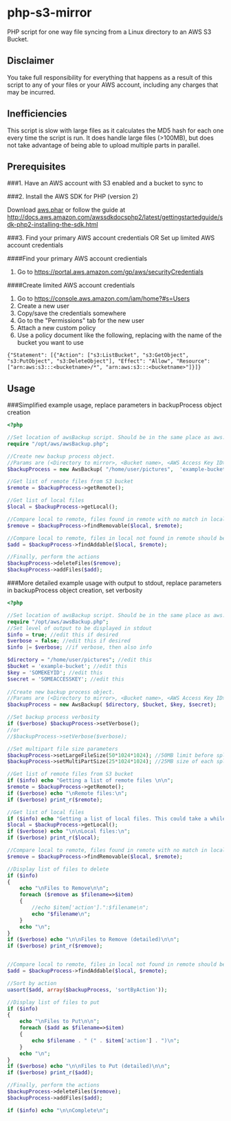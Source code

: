 php-s3-mirror
=============

PHP script for one way file syncing from a Linux directory to an AWS S3 Bucket. 

Disclaimer
-----------
You take full responsibility for everything that happens as a result of this script to any of your files or your AWS account, including any charges that may be incurred.

Inefficiencies
--------------
This script is slow with large files as it calculates the MD5 hash for each one every time the script is run. It does handle large files (>100MB), but does not take advantage of being able to upload multiple parts in parallel. 

Prerequisites
-------------

###1. Have an AWS account with S3 enabled and a bucket to sync to

###2. Install the AWS SDK for PHP (version 2)

Download [aws.phar](http://pear.amazonwebservices.com/get/aws.phar)  or follow the guide at http://docs.aws.amazon.com/awssdkdocsphp2/latest/gettingstartedguide/sdk-php2-installing-the-sdk.html

###3. Find your primary AWS account credentials OR Set up limited AWS account credentials

####Find your primary AWS account credientials
1. Go to https://portal.aws.amazon.com/gp/aws/securityCredentials

####Create limited AWS account credentials
1. Go to https://console.aws.amazon.com/iam/home?#s=Users
2. Create a new user
3. Copy/save the credentials somewhere
4. Go to the "Permissions" tab for the new user
5. Attach a new custom policy
6. Use a policy document like the following, replacing <bucketname> with the name of the bucket you want to use
```
{"Statement": [{"Action": ["s3:ListBucket", "s3:GetObject", "s3:PutObject", "s3:DeleteObject"], "Effect": "Allow", "Resource": ["arn:aws:s3:::<bucketname>/*", "arn:aws:s3:::<bucketname>"]}]}
```


Usage 
-----


###Simplified example usage, replace parameters in backupProcess object creation

```php
<?php

//Set location of awsBackup script. Should be in the same place as aws.phar
require "/opt/aws/awsBackup.php";

//Create new backup process object. 
//Params are (<Directory to mirror>, <Bucket name>, <AWS Access Key ID>, <AWS Secret Access Key>). Edit these to match your values
$backupProcess = new AwsBackup( "/home/user/pictures",  'example-bucket', 'SOMEKEYID',  'SOMEACCESSKEY');                                                                      

//Get list of remote files from S3 bucket
$remote = $backupProcess->getRemote();

//Get list of local files
$local = $backupProcess->getLocal();

//Compare local to remote, files found in remote with no match in local should be deleted
$remove = $backupProcess->findRemovable($local, $remote);

//Compare local to remote, files in local not found in remote should be added. Files with different hash should be updated
$add = $backupProcess->findAddable($local, $remote);

//Finally, perform the actions
$backupProcess->deleteFiles($remove);
$backupProcess->addFiles($add);
```


###More detailed example usage with output to stdout, replace parameters in backupProcess object creation, set verbosity
```php
<?php

//Set location of awsBackup script. Should be in the same place as aws.phar
require "/opt/aws/awsBackup.php";
//Set level of output to be displayed in stdout
$info = true; //edit this if desired
$verbose = false; //edit this if desired
$info |= $verbose; //if verbose, then also info

$directory = "/home/user/pictures"; //edit this
$bucket = 'example-bucket'; //edit this
$key = 'SOMEKEYID'; //edit this
$secret = 'SOMEACCESSKEY'; //edit this
                                                                                                                                                                               
//Create new backup process object. 
//Params are (<Directory to mirror>, <Bucket name>, <AWS Access Key ID>, <AWS Secret Access Key>)
$backupProcess = new AwsBackup( $directory, $bucket, $key, $secret);

//Set backup process verbosity
if ($verbose) $backupProcess->setVerbose();
//or
//$backupProcess->setVerbose($verbose);

//Set multipart file size parameters
$backupProcess->setLargeFileSize(50*1024*1024); //50MB limit before splitting into multiple parts
$backupProcess->setMultiPartSize(25*1024*1024); //25MB size of each split part

//Get list of remote files from S3 bucket
if ($info) echo "Getting a list of remote files \n\n";
$remote = $backupProcess->getRemote();
if ($verbose) echo "\nRemote files:\n";
if ($verbose) print_r($remote);

//Get list of local files
if ($info) echo "Getting a list of local files. This could take a while. \n\n";
$local = $backupProcess->getLocal();
if ($verbose) echo "\n\nLocal files:\n";
if ($verbose) print_r($local);

//Compare local to remote, files found in remote with no match in local should be deleted
$remove = $backupProcess->findRemovable($local, $remote);

//Display list of files to delete
if ($info)
{
	echo "\nFiles to Remove\n\n";
	foreach ($remove as $filename=>$item)
	{
		//echo $item['action'].":$filename\n";
		echo "$filename\n";
	}
	echo "\n";
}
if ($verbose) echo "\n\nFiles to Remove (detailed)\n\n";
if ($verbose) print_r($remove);


//Compare local to remote, files in local not found in remote should be added. Files with different hash should be updated
$add = $backupProcess->findAddable($local, $remote);

//Sort by action
uasort($add, array($backupProcess, 'sortByAction'));

//Display list of files to put
if ($info)
{
	echo "\nFiles to Put\n\n";
	foreach ($add as $filename=>$item)
	{
		echo $filename . " (" . $item['action'] . ")\n";
	}
	echo "\n";
}
if ($verbose) echo "\n\nFiles to Put (detailed)\n\n";
if ($verbose) print_r($add);

//Finally, perform the actions
$backupProcess->deleteFiles($remove);
$backupProcess->addFiles($add);

if ($info) echo "\n\nComplete\n";
```
